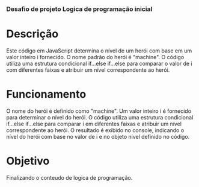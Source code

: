### Desafio de projeto Logica de programação inicial


# Descrição
Este código em JavaScript determina o nível de um herói com base em um valor inteiro i fornecido. O nome padrão do herói é "machine". O código utiliza uma estrutura condicional if...else if...else para comparar o valor de i com diferentes faixas e atribuir um nível correspondente ao herói.

# Funcionamento
O nome do herói é definido como "machine".
Um valor inteiro i é fornecido para determinar o nível do herói.
O código utiliza uma estrutura condicional if...else if...else para comparar i em diferentes faixas e atribuir um nível correspondente ao herói.
O resultado é exibido no console, indicando o nível do herói com base no valor de i e no objeto nivel definido no código.

# Objetivo 
Finalizando o conteudo de logica de programação.
